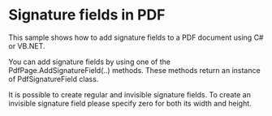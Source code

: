 # Signature fields in PDF
This sample shows how to add signature fields to a PDF document using C# or VB.NET.

You can add signature fields by using one of the PdfPage.AddSignatureField(..) methods. These methods return an instance of PdfSignatureField class.

It is possible to create regular and invisible signature fields. To create an invisible signature field please specify zero for both its width and height.
